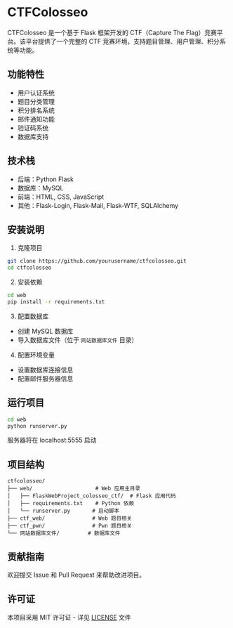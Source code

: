 # CTFColosseo

CTFColosseo 是一个基于 Flask 框架开发的 CTF（Capture The Flag）竞赛平台。该平台提供了一个完整的 CTF 竞赛环境，支持题目管理、用户管理、积分系统等功能。

## 功能特性

- 用户认证系统
- 题目分类管理
- 积分排名系统
- 邮件通知功能
- 验证码系统
- 数据库支持

## 技术栈

- 后端：Python Flask
- 数据库：MySQL
- 前端：HTML, CSS, JavaScript
- 其他：Flask-Login, Flask-Mail, Flask-WTF, SQLAlchemy

## 安装说明

1. 克隆项目
```bash
git clone https://github.com/yourusername/ctfcolosseo.git
cd ctfcolosseo
```

2. 安装依赖
```bash
cd web
pip install -r requirements.txt
```

3. 配置数据库
- 创建 MySQL 数据库
- 导入数据库文件（位于 `网站数据库文件` 目录）

4. 配置环境变量
- 设置数据库连接信息
- 配置邮件服务器信息

## 运行项目

```bash
cd web
python runserver.py
```

服务器将在 localhost:5555 启动

## 项目结构

```
ctfcolosseo/
├── web/                    # Web 应用主目录
│   ├── FlaskWebProject_colosseo_ctf/  # Flask 应用代码
│   ├── requirements.txt    # Python 依赖
│   └── runserver.py       # 启动脚本
├── ctf_web/               # Web 题目相关
├── ctf_pwn/               # Pwn 题目相关
└── 网站数据库文件/         # 数据库文件
```

## 贡献指南

欢迎提交 Issue 和 Pull Request 来帮助改进项目。

## 许可证

本项目采用 MIT 许可证 - 详见 [LICENSE](LICENSE) 文件
